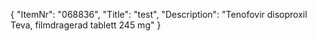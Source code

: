 {
  "ItemNr": "068836",
  "Title": "test",
  "Description": "Tenofovir disoproxil Teva, filmdragerad tablett 245 mg"
}